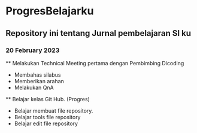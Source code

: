 # ProgresBelajarku
Repository ini tentang Jurnal pembelajaran SI ku
--

### 20 February 2023
** Melakukan Technical Meeting pertama dengan Pembimbing Dicoding
* Membahas silabus 
* Memberikan arahan
* Melakukan QnA

** Belajar kelas Git Hub. (Progres)

* Belajar membuat file repository.
* Belajar tools file repository
* Belajar edit file repository
